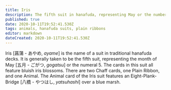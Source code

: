 ```yaml
---
title: Iris
description: The fifth suit in hanafuda, representing May or the number 5
published: true
date: 2020-10-11T19:52:41.530Z
tags: animals, hanafuda suits, plain ribbons
editor: markdown
dateCreated: 2020-10-11T19:52:41.530Z
---
```


Iris [菖蒲 - あやめ, *ayame*] is the name of a suit in traditional hanafuda decks. It is generally taken to be the fifth suit, representing the month of May [五月	- ごがつ, *gogatsu*] or the numeral 5. The cards in this suit all feature bluish iris blossoms. There are two Chaff cards, one Plain Ribbon, and one Animal. The Animal card of the Iris suit features an Eight-Plank-Bridge [八橋 - やつはし, *yatsuhashi*] over a blue marsh.
